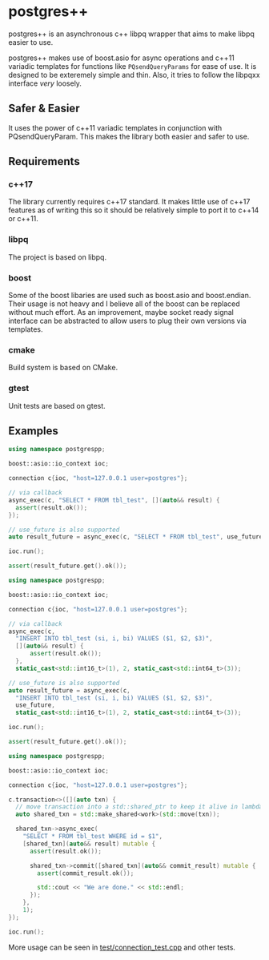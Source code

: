 # postgres++

postgres++ is an asynchronous c++ libpq wrapper that aims to make libpq easier
to use.

postgres++ makes use of boost.asio for async operations and c++11 variadic
templates for functions like `PQsendQueryParams` for ease of use.
It is designed to be exteremely simple and thin. Also, it tries to follow
the libpqxx interface _very_ loosely.

## Safer & Easier

It uses the power of c++11 variadic templates in conjunction with
PQsendQueryParam. This makes the library both easier and safer to use.

## Requirements

### c++17

The library currently requires c++17 standard. It makes little use of c++17
features as of writing this so it should be relatively simple to port it to c++14
or c++11.

### libpq

The project is based on libpq.

### boost

Some of the boost libaries are used such as boost.asio and boost.endian. Their
usage is not heavy and I believe all of the boost can be replaced without much
effort. As an improvement, maybe socket ready signal interface can be abstracted
to allow users to plug their own versions via templates.

### cmake

Build system is based on CMake.

### gtest

Unit tests are based on gtest.

## Examples

```c++
using namespace postgrespp;

boost::asio::io_context ioc;

connection c{ioc, "host=127.0.0.1 user=postgres"};

// via callback
async_exec(c, "SELECT * FROM tbl_test", [](auto&& result) {
  assert(result.ok());
});

// use_future is also supported
auto result_future = async_exec(c, "SELECT * FROM tbl_test", use_future);

ioc.run();

assert(result_future.get().ok());
```

```c++
using namespace postgrespp;

boost::asio::io_context ioc;

connection c{ioc, "host=127.0.0.1 user=postgres"};

// via callback
async_exec(c,
  "INSERT INTO tbl_test (si, i, bi) VALUES ($1, $2, $3)",
  [](auto&& result) {
      assert(result.ok());
  },
  static_cast<std::int16_t>(1), 2, static_cast<std::int64_t>(3));

// use_future is also supported
auto result_future = async_exec(c,
  "INSERT INTO tbl_test (si, i, bi) VALUES ($1, $2, $3)",
  use_future,
  static_cast<std::int16_t>(1), 2, static_cast<std::int64_t>(3));

ioc.run();

assert(result_future.get().ok());
```

```c++
using namespace postgrespp;

boost::asio::io_context ioc;

connection c{ioc, "host=127.0.0.1 user=postgres"};

c.transaction<>([](auto txn) {
  // move transaction into a std::shared_ptr to keep it alive in lambdas.
  auto shared_txn = std::make_shared<work>(std::move(txn));

  shared_txn->async_exec(
    "SELECT * FROM tbl_test WHERE id = $1",
    [shared_txn](auto&& result) mutable {
      assert(result.ok());

      shared_txn->commit([shared_txn](auto&& commit_result) mutable {
        assert(commit_result.ok());

        std::cout << "We are done." << std::endl;
      });
    },
    1);
});

ioc.run();
```

More usage can be seen in [test/connection_test.cpp](test/connection_test.cpp)
and other tests.
